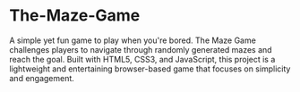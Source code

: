 # The-Maze-Game
A simple yet fun game to play when you're bored.  The Maze Game challenges players to navigate through randomly generated mazes and reach the goal. Built with HTML5, CSS3, and JavaScript, this project is a lightweight and entertaining browser-based game that focuses on simplicity and engagement.
